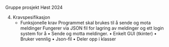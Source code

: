 Gruppe prosjekt Høst 2024


4.  Kravspesifikasjon
    - Funksjonelle krav
        Programmet skal brukes til å sende og mota meldinger
            Fungerer via JSON fil for lagring av meldinger og ett login system for å 
    • Sende og motta meldinger.
    • Enkelt GUI (tkinter)
    • Bruker vennlig
    • Json-fil
    • Deler opp i klasser
    